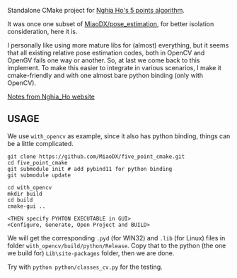 Standalone CMake project for [Nghia Ho's 5 points algorithm](http://nghiaho.com/?p=1675).

It was once one subset of [MiaoDX/pose_estimation](https://github.com/MiaoDX/pose_estimation), for better isolation consideration, here it is.

I personally like using more mature libs for (almost) everything, but it seems that all existing relative pose estimation codes, both in OpenCV and OpenGV fails one way or another. So, at last we come back to this implement. To make this easier to integrate in various scenarios, I make it cmake-friendly and with one almost bare python binding (only with OpenCV).

[Notes from Nghia_Ho website](Notes_of_Nghia_Ho.md)

## USAGE

We use `with_opencv` as example, since it also has python binding, things can be a little complicated.

``` vi
git clone https://github.com/MiaoDX/five_point_cmake.git
cd five_point_cmake
git submodule init # add pybind11 for python binding
git submodule update

cd with_opencv
mkdir build
cd build
cmake-gui ..

<THEN specify PYHTON EXECUTABLE in GUI>
<Configure, Generate, Open Project and BUILD>
```

We will get the corresponding `.pyd` (for WIN32) and `.lib` (for Linux) files in folder `with_opencv/build/python/Release`. Copy that to the python (the one we build for) `Lib\site-packages` folder, then we are done.

Try with `python python/classes_cv.py` for the testing.